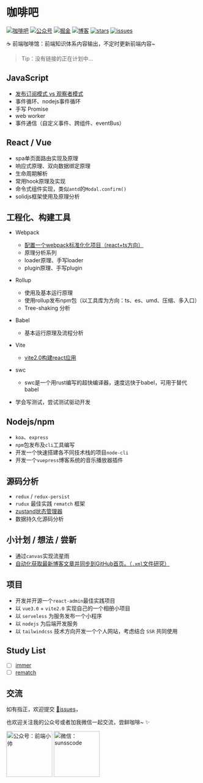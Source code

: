 # 咖啡吧

[![咖啡吧](https://img.shields.io/badge/CoffeeBar-%E5%92%96%E5%95%A1%E5%90%A7-orange)](#咖啡吧)
[![公众号](https://img.shields.io/badge/%E5%85%AC%E4%BC%97%E5%8F%B7-%E5%89%8D%E7%AB%AF%E5%B0%8F%E5%B8%85-blueviolet)](#交流)
[![掘金](https://img.shields.io/badge/Juejin-掘金-blue)](https://juejin.im/user/1204720476890477)
[![博客](https://img.shields.io/badge/ssscode-%E5%8D%9A%E5%AE%A2-brightgreen)](https://ssscode.com/)
[![stars](https://img.shields.io/github/stars/JS-banana/front-end-coffeeBar)](https://github.com/JS-banana/front-end-coffeeBar/stargazers)
[![issues](https://img.shields.io/github/issues/JS-banana/front-end-coffeeBar)](https://github.com/JS-banana/front-end-coffeeBar/issues)

:coffee: 前端咖啡馆：前端知识体系内容输出，不定时更新前端内容~

> Tip：没有链接的正在计划中...

## JavaScript

- [发布订阅模式 vs 观察者模式](https://juejin.cn/post/6990952531761299487/)
- 事件循环、nodejs事件循环
- 手写 Promise
- web worker
- 事件通信（自定义事件、跨组件、eventBus）

## React / Vue

- spa单页面路由实现及原理
- 响应式原理、双向数据绑定原理
- 生命周期解析
- 常用hook原理及实现
- 命令式组件实现，类似`antd`的`Modal.confirm()`
- solidjs框架使用及原理分析

## 工程化、构建工具

- Webpack
  - [配置一个webpack标准化化项目（react+ts方向）](https://juejin.cn/post/7006952872894005255/)
  - 原理分析系列
  - loader原理、手写loader
  - plugin原理、手写plugin

- Rollup
  - 使用及基本运行原理
  - 使用rollup发布npm包（以工具库为方向：ts、es、umd、压缩、多入口）
  - Tree-shaking 分析

- Babel
  - 基本运行原理及流程分析

- Vite
  - [vite2.0构建react应用](https://juejin.cn/post/6986169708722520072)
  
- swc
  - swc是一个用rust编写的超快编译器，速度远快于babel，可用于替代babel

- 学会写测试，尝试测试驱动开发

## Nodejs/npm

- `koa`、`express`
- `npm`包发布及`cli`工具编写
- 开发一个快速搭建各不同技术栈的项目`node-cli`
- 开发一个`vuepress`博客系统的音乐播放器插件

## 源码分析

- `redux` / `redux-persist`
- `rudux` 最佳实践 `rematch` 框架
- [zustand状态管理器](https://juejin.cn/post/6970951346816188430)
- 数据持久化源码分析

<!-- ## 网络协议/浏览器

## 数据结构与算法 -->

## 小计划 / 想法 / 尝新

- 通过`canvas`实现流星雨
- [自动化获取最新博客文章并同步到GitHub首页。（`.xml`文件研究）](https://ssscode.com/pages/7722fd/)

## 项目

- 开发并开源一个`react-admin`最佳实践项目
- 以 `vue3.0` + `vite2.0` 实现自己的一个相册小项目
- 以 `serveless` 为服务发布一个小程序
- 以 `nodejs` 为后端开发服务
- 以 `tailwindcss` 技术方向开发一个个人网站，考虑结合 `SSR` 共同使用

## Study List

- [ ] [immer](https://github.com/immerjs/immer)
- [ ] [rematch](https://github.com/rematch/rematch)

## 交流

如有指正，欢迎提交 [:bug:issues](https://github.com/JS-banana/front-end-coffeeBar/issues)，

也欢迎关注我的公众号或者加我微信一起交流，尝鲜咖啡~ :sparkles:

<img height="120" alt="公众号：前端小帅" src="https://cdn.jsdelivr.net/gh/JS-banana/images/vuepress/4.png" />
<img height="120" alt="微信：sunsscode" src="https://cdn.jsdelivr.net/gh/JS-banana/images/vuepress/1.jpg" />
